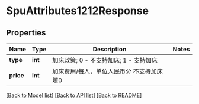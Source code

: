 # SpuAttributes1212Response

## Properties
Name | Type | Description | Notes
------------ | ------------- | ------------- | -------------
**type** | **int** | 加床政策; 0 - 不支持加床; 1 - 支持加床 | 
**price** | **int** | 加床费用/每人，单位人民币分 不支持加床填0 | 

[[Back to Model list]](../README.md#documentation-for-models) [[Back to API list]](../README.md#documentation-for-api-endpoints) [[Back to README]](../README.md)

